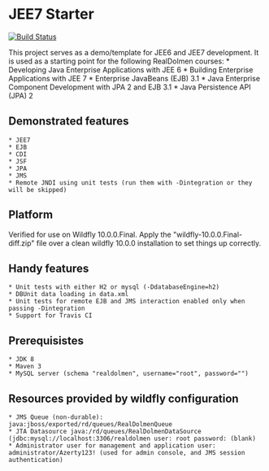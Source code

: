 JEE7 Starter
============

[![Build Status](https://travis-ci.org/kvanrobbroeck/jee7-starter.svg?branch=master)](https://travis-ci.org/kvanrobbroeck/jee7-starter)

This project serves as a demo/template for JEE6 and JEE7 development. It is used as a starting point for the following
RealDolmen courses:
    * Developing Java Enterprise Applications with JEE 6
    * Building Enterprise Applications with JEE 7
    * Enterprise JavaBeans (EJB) 3.1
    * Java Enterprise Component Development with JPA 2 and EJB 3.1
    * Java Persistence API (JPA) 2

Demonstrated features
---------------------
    * JEE7
    * EJB
    * CDI
    * JSF
    * JPA
    * JMS
    * Remote JNDI using unit tests (run them with -Dintegration or they will be skipped)

Platform
--------
Verified for use on Wildfly 10.0.0.Final. Apply the "wildfly-10.0.0.Final-diff.zip" file over a clean wildfly 10.0.0 installation to set things up correctly.

Handy features
--------------
    * Unit tests with either H2 or mysql (-DdatabaseEngine=h2)
    * DBUnit data loading in data.xml
    * Unit tests for remote EJB and JMS interaction enabled only when passing -Dintegration
    * Support for Travis CI

Prerequisistes
--------------
    * JDK 8
    * Maven 3
    * MySQL server (schema "realdolmen", username="root", password="")

Resources provided by wildfly configuration
-------------------------------------------
    * JMS Queue (non-durable): java:jboss/exported/rd/queues/RealDolmenQueue
    * JTA Datasource java:/rd/queues/RealDolmenDataSource (jdbc:mysql://localhost:3306/realdolmen user: root password: (blank)
    * Administrator user for management and application user: administrator/Azerty123! (used for admin console, and JMS session authentication)
